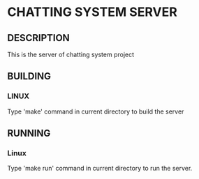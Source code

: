 # CHATTING SYSTEM SERVER

## DESCRIPTION
This is the server of chatting system project

## BUILDING
### LINUX
Type 'make' command in current directory to build the server

## RUNNING
### Linux
Type 'make run' command in current directory to run the server.
